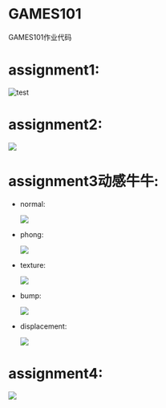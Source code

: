 # GAMES101
GAMES101作业代码

# assignment1:
 
![test](https://github.com/yjb6/GAMES101/blob/main/Assignment1/%E2%94%A4%C2%B7%E2%94%AC%CE%B4%E2%94%90%E2%89%A5%E2%95%9D%E2%96%84/build/output.png)

# assignment2:

![](https://github.com/yjb6/GAMES101/blob/main/Assignment2/%E2%94%A4%C2%B7%E2%94%AC%CE%B4%E2%94%90%E2%89%A5%E2%95%9D%E2%96%84/build/output.png)

# assignment3动感牛牛:

* normal:
  
  ![](https://github.com/yjb6/GAMES101/blob/main/Assignment3/Code/build/normal.png)
  
* phong:
  
  ![](https://github.com/yjb6/GAMES101/blob/main/Assignment3/Code/build/phong.png)
  
* texture:
  
  ![](https://github.com/yjb6/GAMES101/blob/main/Assignment3/Code/build/texture.png)
  
* bump:
  
  ![](https://github.com/yjb6/GAMES101/blob/main/Assignment3/Code/build/bump.png)
  
* displacement:
  
  ![](https://github.com/yjb6/GAMES101/blob/main/Assignment3/Code/build/displacement.png)

# assignment4:

![](https://github.com/yjb6/GAMES101/tree/main/Hw4/images/bezier.png)
